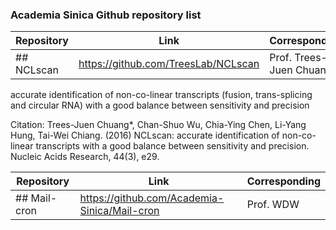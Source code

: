 ### Academia Sinica Github repository list

Repository | Link | Corresponding
------------ | ------------- | -------------
## NCLscan | https://github.com/TreesLab/NCLscan | Prof. Trees-Juen Chuang 

accurate identification of non-co-linear transcripts (fusion, trans-splicing and circular RNA) with a good balance between sensitivity and precision 

Citation: Trees-Juen Chuang*, Chan-Shuo Wu, Chia-Ying Chen, Li-Yang Hung, Tai-Wei Chiang. (2016) NCLscan: accurate identification of non-co-linear transcripts with a good balance between sensitivity and precision. Nucleic Acids Research, 44(3), e29. 

Repository | Link | Corresponding
------------ | ------------- | -------------
## Mail-cron | https://github.com/Academia-Sinica/Mail-cron| Prof. WDW
